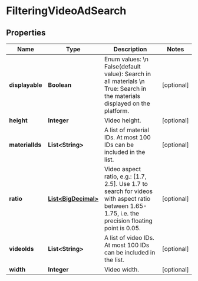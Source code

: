 # FilteringVideoAdSearch

## Properties
Name | Type | Description | Notes
------------ | ------------- | ------------- | -------------
**displayable** | **Boolean** | Enum values: \\n False(default value): Search in all materials \\n True: Search in the materials displayed on the platform. |  [optional]
**height** | **Integer** | Video height. |  [optional]
**materialIds** | **List&lt;String&gt;** | A list of material IDs. At most 100 IDs can be included in the list. |  [optional]
**ratio** | [**List&lt;BigDecimal&gt;**](BigDecimal.md) | Video aspect ratio, e.g.: [1.7, 2.5]. Use 1.7 to search for videos with aspect ratio between 1.65-1.75, i.e. the precision floating point is 0.05. |  [optional]
**videoIds** | **List&lt;String&gt;** | A list of video IDs. At most 100 IDs can be included in the list. |  [optional]
**width** | **Integer** | Video width. |  [optional]
